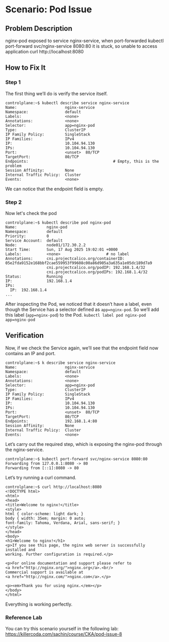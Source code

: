 # Scenario: Pod Issue

## Problem Description
nginx-pod exposed to service nginx-service,
when port-forwarded kubectl port-forward svc/nginx-service 8080:80 it is stuck, so unable to access application curl http://localhost:8080

## How to Fix It

### Step 1 
The first thing we’ll do is verify the service itself.
```
controlplane:~$ kubectl describe service nginx-service 
Name:                     nginx-service
Namespace:                default
Labels:                   <none>
Annotations:              <none>
Selector:                 app=nginx-pod
Type:                     ClusterIP
IP Family Policy:         SingleStack
IP Families:              IPv4
IP:                       10.104.94.130
IPs:                      10.104.94.130
Port:                     <unset>  80/TCP
TargetPort:               80/TCP
Endpoints:                                     # Empty, this is the problem
Session Affinity:         None
Internal Traffic Policy:  Cluster
Events:                   <none>
```
We can notice that the endpoint field is empty.

### Step 2
Now let's check the pod 
```
controlplane:~$ kubectl describe pod nginx-pod 
Name:             nginx-pod
Namespace:        default
Priority:         0
Service Account:  default
Node:             node01/172.30.2.2
Start Time:       Sun, 17 Aug 2025 19:02:01 +0000
Labels:           <none>                    # no label
Annotations:      cni.projectcalico.org/containerID: 05e2fda9152e168bbf2cae559953f99608c00a86d905a3a635a1e05dc189d7a9
                  cni.projectcalico.org/podIP: 192.168.1.4/32
                  cni.projectcalico.org/podIPs: 192.168.1.4/32
Status:           Running
IP:               192.168.1.4
IPs:
  IP:  192.168.1.4
...
```
After inspecting the Pod, we noticed that it doesn’t have a label, even though the Service has a selector defined as `app=nginx-pod`.
So we’ll add this label (`app=nginx-pod`) to the Pod.
`kubectl label pod nginx-pod app=nginx-pod`

## Verification

Now, if we check the Service again, we’ll see that the endpoint field now contains an IP and port.
```
controlplane:~$ k describe service nginx-service 
Name:                     nginx-service
Namespace:                default
Labels:                   <none>
Annotations:              <none>
Selector:                 app=nginx-pod
Type:                     ClusterIP
IP Family Policy:         SingleStack
IP Families:              IPv4
IP:                       10.104.94.130
IPs:                      10.104.94.130
Port:                     <unset>  80/TCP
TargetPort:               80/TCP
Endpoints:                192.168.1.4:80
Session Affinity:         None
Internal Traffic Policy:  Cluster
Events:                   <none>
```
Let’s carry out the required step, which is exposing the nginx-pod through the nginx-service.
```
controlplane:~$ kubectl port-forward svc/nginx-service 8080:80
Forwarding from 127.0.0.1:8080 -> 80
Forwarding from [::1]:8080 -> 80
```
Let’s try running a curl command.
```
controlplane:~$ curl http://localhost:8080
<!DOCTYPE html>
<html>
<head>
<title>Welcome to nginx!</title>
<style>
html { color-scheme: light dark; }
body { width: 35em; margin: 0 auto;
font-family: Tahoma, Verdana, Arial, sans-serif; }
</style>
</head>
<body>
<h1>Welcome to nginx!</h1>
<p>If you see this page, the nginx web server is successfully installed and
working. Further configuration is required.</p>

<p>For online documentation and support please refer to
<a href="http://nginx.org/">nginx.org</a>.<br/>
Commercial support is available at
<a href="http://nginx.com/">nginx.com</a>.</p>

<p><em>Thank you for using nginx.</em></p>
</body>
</html>
```
Everything is working perfectly.

### Reference Lab
You can try this scenario yourself in the following lab: https://killercoda.com/sachin/course/CKA/pod-issue-8
